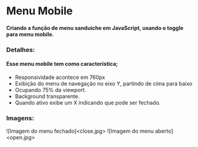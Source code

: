 # Menu Mobile
#### Criando a função de menu sanduiche em JavaScript, usando o toggle para menu mobile.

### Detalhes:
#### Esse menu mobile tem como característica;
* Responsividade acontece em 760px
* Exibição do menu de navegação no eixo Y, partindo de cima para baixo 
* Ocupando 75% da viewport.
* Background transparente.
* Quando ativo exibe um X indicando que pode ser fechado.

### Imagens:
![Imagem do menu fechado]<close.jpg> ![Imagem do menu aberto]<open.jpg>

